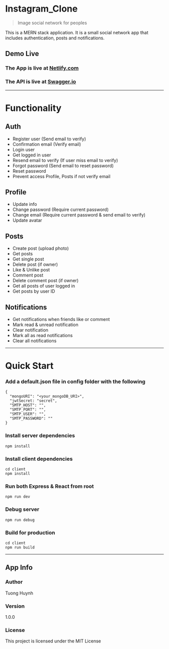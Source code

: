 # Instagram_Clone

> Image social network for peoples

This is a MERN stack application. It is a small social network app that includes authentication, posts and notifications.

## Demo Live

### The App is live at [Netlify.com](https://tuong-instagram.netlify.app)

### The API is live at [Swagger.io](https://app.swaggerhub.com/apis-docs/huynhdieutuong/instagram-clone/1.0)

---

# Functionality

## Auth

- Register user (Send email to verify)
- Confirmation email (Verify email)
- Login user
- Get logged in user
- Resend email to verify (If user miss email to verify)
- Forgot password (Send email to reset password)
- Reset password
- Prevent access Profile, Posts if not verify email

## Profile

- Update info
- Change password (Require current password)
- Change email (Require current password & send email to verify)
- Update avatar

## Posts

- Create post (upload photo)
- Get posts
- Get single post
- Delete post (if owner)
- Like & Unlike post
- Comment post
- Delete comment post (if owner)
- Get all posts of user logged in
- Get posts by user ID

## Notifications

- Get notifications when friends like or comment
- Mark read & unread notification
- Clear notification
- Mark all as read notifications
- Clear all notifications

---

# Quick Start

### Add a default.json file in config folder with the following

```
{
  "mongoURI": "<your_mongoDB_URI>",
  "jwtSecret: "secret",
  "SMTP_HOST": "",
  "SMTP_PORT": "",
  "SMTP_USER": "",
  "SMTP_PASSWORD": ""
}
```

### Install server dependencies

```
npm install
```

### Install client dependencies

```
cd client
npm install
```

### Run both Express & React from root

```
npm run dev
```

### Debug server

```
npm run debug
```

### Build for production

```
cd client
npm run build
```

---

## App Info

### Author

Tuong Huynh

### Version

1.0.0

### License

This project is licensed under the MIT License

